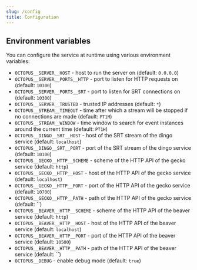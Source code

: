 ```yaml
---
slug: /config
title: Configuration
---
```


## Environment variables

You can configure the service at runtime using various environment variables:

- `OCTOPUS__SERVER__HOST` -
  host to run the server on
  (default: `0.0.0.0`)
- `OCTOPUS__SERVER__PORTS__HTTP` -
  port to listen for HTTP requests on
  (default: `10300`)
- `OCTOPUS__SERVER__PORTS__SRT` -
  port to listen for SRT connections on
  (default: `10300`)
- `OCTOPUS__SERVER__TRUSTED` -
  trusted IP addresses
  (default: `*`)
- `OCTOPUS__STREAM__TIMEOUT` -
  time after which a stream will be stopped if no connections are made
  (default: `PT1M`)
- `OCTOPUS__STREAM__WINDOW` -
  time window to search for event instances around the current time
  (default: `PT1H`)
- `OCTOPUS__DINGO__SRT__HOST` -
  host of the SRT stream of the dingo service
  (default: `localhost`)
- `OCTOPUS__DINGO__SRT__PORT` -
  port of the SRT stream of the dingo service
  (default: `10100`)
- `OCTOPUS__GECKO__HTTP__SCHEME` -
  scheme of the HTTP API of the gecko service
  (default: `http`)
- `OCTOPUS__GECKO__HTTP__HOST` -
  host of the HTTP API of the gecko service
  (default: `localhost`)
- `OCTOPUS__GECKO__HTTP__PORT` -
  port of the HTTP API of the gecko service
  (default: `10700`)
- `OCTOPUS__GECKO__HTTP__PATH` -
  path of the HTTP API of the gecko service
  (default: ``)
- `OCTOPUS__BEAVER__HTTP__SCHEME` -
  scheme of the HTTP API of the beaver service
  (default: `http`)
- `OCTOPUS__BEAVER__HTTP__HOST` -
  host of the HTTP API of the beaver service
  (default: `localhost`)
- `OCTOPUS__BEAVER__HTTP__PORT` -
  port of the HTTP API of the beaver service
  (default: `10500`)
- `OCTOPUS__BEAVER__HTTP__PATH` -
  path of the HTTP API of the beaver service
  (default: ``)
- `OCTOPUS__DEBUG` -
  enable debug mode
  (default: `true`)
